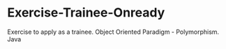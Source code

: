 # Exercise-Trainee-Onready
  Exercise to apply as a trainee.
  Object Oriented Paradigm - Polymorphism.
  Java
